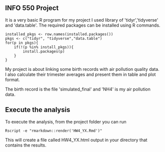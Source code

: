 ## INFO 550 Project 

It is a very basic R program for my project
I used library of 'tidyr','tidyverse' and 'data.table'. The required packages can be installed using R commands.


```{r}
installed_pkgs <- row.names(installed.packages())
pkgs <- c("tidyr", "tidyverse","data.table")
for(p in pkgs){
	if(!(p %in% install_pkgs)){
		install.packages(p)
	}
}

```

My project is about linking some birth records with air pollution quality data. I also calculate their trimester averages and present them in table and plot format.

The birth record is the file 'simulated_final' and 'NH4' is my air pollution data.

## Execute the analysis

To execute the analysis, from the project folder you can run 

```{r}
Rscript -e "rmarkdown::render('HW4_YX.Rmd')"

```
This will create a file called HW4_YX.html output in your directory that contains the results.